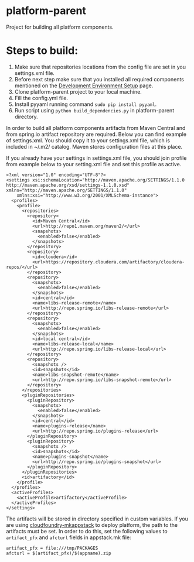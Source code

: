 # platform-parent
Project for building all platform components.

# Steps to build:

 1. Make sure that repositories locations from the config file are set in you settings.xml file.
 1. Before next step make sure that you installed all required components mentioned on the [Development Environment Setup](https://github.com/trustedanalytics/platform-wiki/wiki/Development-Environment-Setup) page.
 1. Clone platform-parent project to your local machine.
 1. Fill the config.yml file.
 1. Install pyyaml running command ```sudo pip install pyyaml```.
 1. Run script using ```python build_dependencies.py``` in platform-parent directory.

In order to build all platform components artifacts from Maven Central and from spring.io artifact repository are required. Below you can find example of settings.xml. You should copy it to your settings.xml file, which is included in ~/.m2/ catalog. Maven stores configuration files at this place. 

If you already have your settings in settings.xml file, you should join profile from example below to your setting.xml file and set this profile as active.

```
<?xml version="1.0" encoding="UTF-8"?>
<settings xsi:schemaLocation="http://maven.apache.org/SETTINGS/1.1.0 http://maven.apache.org/xsd/settings-1.1.0.xsd" xmlns="http://maven.apache.org/SETTINGS/1.1.0"
    xmlns:xsi="http://www.w3.org/2001/XMLSchema-instance">
  <profiles>
    <profile>
      <repositories>
        <repository>
          <id>Maven Central</id>
          <url>http://repo1.maven.org/maven2/</url>
          <snapshots>
            <enabled>false</enabled>
          </snapshots>
        </repository> 
        <repository>
          <id>cloudera</id>
          <url>https://repository.cloudera.com/artifactory/cloudera-repos/</url>
        </repository>
        <repository>
          <snapshots>
            <enabled>false</enabled>
          </snapshots>
          <id>central</id>
          <name>libs-release-remote</name>
          <url>http://repo.spring.io/libs-release-remote</url>
        </repository>
        <repository>
          <snapshots>
            <enabled>false</enabled>
          </snapshots>
          <id>local central</id>
          <name>libs-release-local</name>
          <url>http://repo.spring.io/libs-release-local</url>
        </repository>
        <repository>
          <snapshots />
          <id>snapshots</id>
          <name>libs-snapshot-remote</name>
          <url>http://repo.spring.io/libs-snapshot-remote</url>
        </repository>
      </repositories>
      <pluginRepositories>
        <pluginRepository>
          <snapshots>
            <enabled>false</enabled>
          </snapshots>
          <id>central</id>
          <name>plugins-release</name>
          <url>http://repo.spring.io/plugins-release</url>
        </pluginRepository>
        <pluginRepository>
          <snapshots />
          <id>snapshots</id>
          <name>plugins-snapshot</name>
          <url>http://repo.spring.io/plugins-snapshot</url>
        </pluginRepository>
      </pluginRepositories>
      <id>artifactory</id>
    </profile>
  </profiles>
  <activeProfiles>
    <activeProfile>artifactory</activeProfile>
  </activeProfiles>
</settings>
```

The artifacts will be stored in directory specified in custom variables. If you are using [cloudfoundry-mkappstack](https://github.com/trustedanalytics/cloudfoundry-mkappstack) to deploy platform, the path to the artifacts must be set. In order to do this, set the following values to ```artifact_pfx``` and ```afcturl``` fields in appstack.mk file:

```
artifact_pfx = file:///tmp/PACKAGES
afcturl = $(artifact_pfx)/$(appname).zip
```
